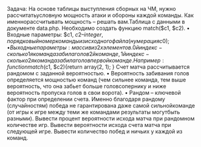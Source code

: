 Задача:
На основе таблицы выступления сборных на ЧМ, нужно рассчитатьусловную мощность атаки и обороны каждой команды. Как именнорассчитывать мощность – решать вам.Таблица с данными в документе data.php.
Необходимо создать функцию match($c1, $c2).
• Входные параметры: $c1, $c2 – integer, порядковый номер команды из исходного файла (нумерация с 0);
• Выходные параметры: массив из 2х элементов. 0й индекс - сколько 1я команда забила голов 2й команде, 1й индекс - сколько 2я командазабила голов первой команде. Например:function match($c1, $c2){return array(2, 1); }
Счет матча рассчитывается рандомом с заданной вероятностью.
• Вероятность забивания голов определяется мощностью команд (чем сильнее команда, тем выше вероятность, что она забьет больше головсопернику и ниже вероятность пропуска голов в свои ворота). • Рандом – ключевой фактор при определении счета. Именно благодаря рандому (случайностям) победа не гарантирована даже самой сильнойкоманде (от игры к игре между теми же командами результаты могутбыть разными).
Вывести процент вероятности исхода матча при рандомном количестве игр.
Вывести вероятности исхода счета матча при следующей игре.
Вывести количество побед и ничьих у каждой из команд.
